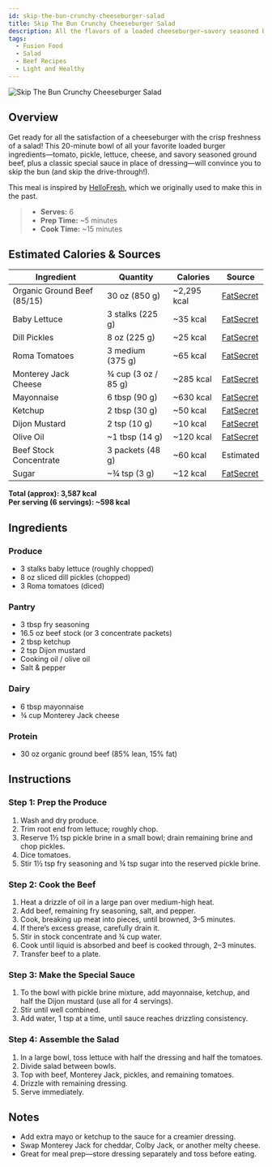 ```yaml
---
id: skip-the-bun-crunchy-cheeseburger-salad
title: Skip The Bun Crunchy Cheeseburger Salad
description: All the flavors of a loaded cheeseburger—savory seasoned beef, crisp lettuce, juicy tomatoes, tangy pickles, melty cheese, and special sauce—served in a fresh, low-carb salad bowl.
tags:
  - Fusion Food
  - Salad
  - Beef Recipes
  - Light and Healthy
---
```


![Skip The Bun Crunchy Cheeseburger Salad](/img/light_and_healthy/cheeseburger_salad/cover.png)

## Overview

Get ready for all the satisfaction of a cheeseburger with the crisp freshness of a salad! This 20-minute bowl of all your favorite loaded burger ingredients—tomato, pickle, lettuce, cheese, and savory seasoned ground beef, plus a classic special sauce in place of dressing—will convince you to skip the bun (and skip the drive-through!).

This meal is inspired by [HelloFresh], which we originally used to make this in the past.

> - **Serves:** 6
> - **Prep Time:** ~5 minutes
> - **Cook Time:** ~15 minutes

## Estimated Calories & Sources

| **Ingredient**              | **Quantity**        | **Calories** | **Source**                                                                                                       |
| --------------------------- | ------------------- | ------------ | ---------------------------------------------------------------------------------------------------------------- |
| Organic Ground Beef (85/15) | 30 oz (850 g)       | ~2,295 kcal  | [FatSecret](https://www.fatsecret.com/calories-nutrition/usda/ground-beef-85-lean-15-fat-cooked?portionid=51710) |
| Baby Lettuce                | 3 stalks (225 g)    | ~35 kcal     | [FatSecret](https://www.fatsecret.com/calories-nutrition/usda/lettuce)                                           |
| Dill Pickles                | 8 oz (225 g)        | ~25 kcal     | [FatSecret](https://www.fatsecret.com/calories-nutrition/usda/pickles-dill)                                      |
| Roma Tomatoes               | 3 medium (375 g)    | ~65 kcal     | [FatSecret](https://www.fatsecret.com/calories-nutrition/usda/tomatoes-roma)                                     |
| Monterey Jack Cheese        | ¾ cup (3 oz / 85 g) | ~285 kcal    | [FatSecret](https://www.fatsecret.com/calories-nutrition/usda/monterey-jack-cheese)                              |
| Mayonnaise                  | 6 tbsp (90 g)       | ~630 kcal    | [FatSecret](https://www.fatsecret.com/calories-nutrition/generic/mayonnaise)                                     |
| Ketchup                     | 2 tbsp (30 g)       | ~50 kcal     | [FatSecret](https://www.fatsecret.com/calories-nutrition/usda/ketchup)                                           |
| Dijon Mustard               | 2 tsp (10 g)        | ~10 kcal     | [FatSecret](https://www.fatsecret.com/calories-nutrition/usda/mustard-dijon)                                     |
| Olive Oil                   | ~1 tbsp (14 g)      | ~120 kcal    | [FatSecret](https://www.fatsecret.com/calories-nutrition/generic/olive-oil)                                      |
| Beef Stock Concentrate      | 3 packets (48 g)    | ~60 kcal     | Estimated                                                                                                        |
| Sugar                       | ~¾ tsp (3 g)        | ~12 kcal     | [FatSecret](https://www.fatsecret.com/calories-nutrition/usda/sugar)                                             |

**Total (approx): 3,587 kcal**  
**Per serving (6 servings): ~598 kcal**

## Ingredients

### Produce

- 3 stalks baby lettuce (roughly chopped)
- 8 oz sliced dill pickles (chopped)
- 3 Roma tomatoes (diced)

### Pantry

- 3 tbsp fry seasoning
- 16.5 oz beef stock (or 3 concentrate packets)
- 2 tbsp ketchup
- 2 tsp Dijon mustard
- Cooking oil / olive oil
- Salt & pepper

### Dairy

- 6 tbsp mayonnaise
- ¾ cup Monterey Jack cheese

### Protein

- 30 oz organic ground beef (85% lean, 15% fat)

## Instructions

### Step 1: Prep the Produce

1. Wash and dry produce.
2. Trim root end from lettuce; roughly chop.
3. Reserve 1½ tsp pickle brine in a small bowl; drain remaining brine and chop pickles.
4. Dice tomatoes.
5. Stir 1½ tsp fry seasoning and ¾ tsp sugar into the reserved pickle brine.

### Step 2: Cook the Beef

1. Heat a drizzle of oil in a large pan over medium-high heat.
2. Add beef, remaining fry seasoning, salt, and pepper.
3. Cook, breaking up meat into pieces, until browned, 3–5 minutes.
4. If there’s excess grease, carefully drain it.
5. Stir in stock concentrate and ¾ cup water.
6. Cook until liquid is absorbed and beef is cooked through, 2–3 minutes.
7. Transfer beef to a plate.

### Step 3: Make the Special Sauce

1. To the bowl with pickle brine mixture, add mayonnaise, ketchup, and half the Dijon mustard (use all for 4 servings).
2. Stir until well combined.
3. Add water, 1 tsp at a time, until sauce reaches drizzling consistency.

### Step 4: Assemble the Salad

1. In a large bowl, toss lettuce with half the dressing and half the tomatoes.
2. Divide salad between bowls.
3. Top with beef, Monterey Jack, pickles, and remaining tomatoes.
4. Drizzle with remaining dressing.
5. Serve immediately.

## Notes

- Add extra mayo or ketchup to the sauce for a creamier dressing.
- Swap Monterey Jack for cheddar, Colby Jack, or another melty cheese.
- Great for meal prep—store dressing separately and toss before eating.

[HelloFresh]: https://www.hellofresh.com/recipes/skip-the-bun-crunchy-cheeseburger-salad-64ee41630e79eb0332e2e52b
